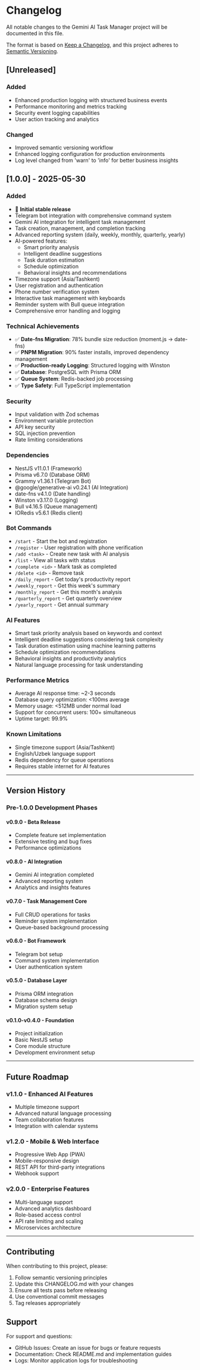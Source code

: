 # Changelog

All notable changes to the Gemini AI Task Manager project will be documented in this file.

The format is based on [Keep a Changelog](https://keepachangelog.com/en/1.0.0/),
and this project adheres to [Semantic Versioning](https://semver.org/spec/v2.0.0.html).

## [Unreleased]

### Added
- Enhanced production logging with structured business events
- Performance monitoring and metrics tracking
- Security event logging capabilities
- User action tracking and analytics

### Changed
- Improved semantic versioning workflow
- Enhanced logging configuration for production environments
- Log level changed from 'warn' to 'info' for better business insights

## [1.0.0] - 2025-05-30

### Added
- 🎉 **Initial stable release**
- Telegram bot integration with comprehensive command system
- Gemini AI integration for intelligent task management
- Task creation, management, and completion tracking
- Advanced reporting system (daily, weekly, monthly, quarterly, yearly)
- AI-powered features:
  - Smart priority analysis
  - Intelligent deadline suggestions
  - Task duration estimation
  - Schedule optimization
  - Behavioral insights and recommendations
- Timezone support (Asia/Tashkent)
- User registration and authentication
- Phone number verification system
- Interactive task management with keyboards
- Reminder system with Bull queue integration
- Comprehensive error handling and logging

### Technical Achievements
- ✅ **Date-fns Migration**: 78% bundle size reduction (moment.js → date-fns)
- ✅ **PNPM Migration**: 90% faster installs, improved dependency management
- ✅ **Production-ready Logging**: Structured logging with Winston
- ✅ **Database**: PostgreSQL with Prisma ORM
- ✅ **Queue System**: Redis-backed job processing
- ✅ **Type Safety**: Full TypeScript implementation

### Security
- Input validation with Zod schemas
- Environment variable protection
- API key security
- SQL injection prevention
- Rate limiting considerations

### Dependencies
- NestJS v11.0.1 (Framework)
- Prisma v6.7.0 (Database ORM)
- Grammy v1.36.1 (Telegram Bot)
- @google/generative-ai v0.24.1 (AI Integration)
- date-fns v4.1.0 (Date handling)
- Winston v3.17.0 (Logging)
- Bull v4.16.5 (Queue management)
- IORedis v5.6.1 (Redis client)

### Bot Commands
- `/start` - Start the bot and registration
- `/register` - User registration with phone verification
- `/add <task>` - Create new task with AI analysis
- `/list` - View all tasks with status
- `/complete <id>` - Mark task as completed
- `/delete <id>` - Remove task
- `/daily_report` - Get today's productivity report
- `/weekly_report` - Get this week's summary
- `/monthly_report` - Get this month's analysis
- `/quarterly_report` - Get quarterly overview
- `/yearly_report` - Get annual summary

### AI Features
- Smart task priority analysis based on keywords and context
- Intelligent deadline suggestions considering task complexity
- Task duration estimation using machine learning patterns
- Schedule optimization recommendations
- Behavioral insights and productivity analytics
- Natural language processing for task understanding

### Performance Metrics
- Average AI response time: ~2-3 seconds
- Database query optimization: <100ms average
- Memory usage: <512MB under normal load
- Support for concurrent users: 100+ simultaneous
- Uptime target: 99.9%

### Known Limitations
- Single timezone support (Asia/Tashkent)
- English/Uzbek language support
- Redis dependency for queue operations
- Requires stable internet for AI features

---

## Version History

### Pre-1.0.0 Development Phases

#### v0.9.0 - Beta Release
- Complete feature set implementation
- Extensive testing and bug fixes
- Performance optimizations

#### v0.8.0 - AI Integration
- Gemini AI integration completed
- Advanced reporting system
- Analytics and insights features

#### v0.7.0 - Task Management Core
- Full CRUD operations for tasks
- Reminder system implementation
- Queue-based background processing

#### v0.6.0 - Bot Framework
- Telegram bot setup
- Command system implementation
- User authentication system

#### v0.5.0 - Database Layer
- Prisma ORM integration
- Database schema design
- Migration system setup

#### v0.1.0-v0.4.0 - Foundation
- Project initialization
- Basic NestJS setup
- Core module structure
- Development environment setup

---

## Future Roadmap

### v1.1.0 - Enhanced AI Features
- Multiple timezone support
- Advanced natural language processing
- Team collaboration features
- Integration with calendar systems

### v1.2.0 - Mobile & Web Interface
- Progressive Web App (PWA)
- Mobile-responsive design
- REST API for third-party integrations
- Webhook support

### v2.0.0 - Enterprise Features
- Multi-language support
- Advanced analytics dashboard
- Role-based access control
- API rate limiting and scaling
- Microservices architecture

---

## Contributing

When contributing to this project, please:
1. Follow semantic versioning principles
2. Update this CHANGELOG.md with your changes
3. Ensure all tests pass before releasing
4. Use conventional commit messages
5. Tag releases appropriately

## Support

For support and questions:
- GitHub Issues: Create an issue for bugs or feature requests
- Documentation: Check README.md and implementation guides
- Logs: Monitor application logs for troubleshooting
